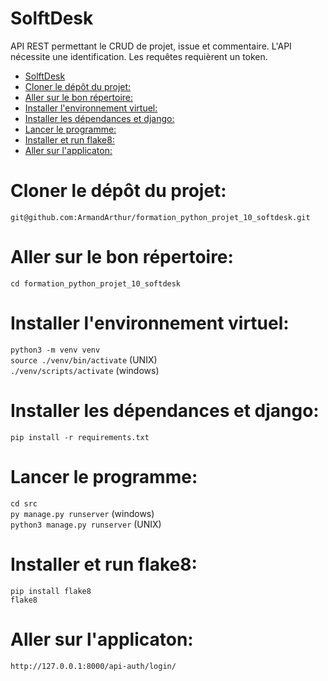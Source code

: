 # SolftDesk
API REST permettant le CRUD de projet, issue et commentaire.
L'API nécessite une identification.
Les requêtes requièrent un token.

- [SolftDesk](#softdesk)
- [Cloner le dépôt du projet:](#cloner-le-dépôt-du-projet)
- [Aller sur le bon répertoire:](#aller-sur-le-bon-répertoire)
- [Installer l'environnement virtuel:](#installer-lenvironnement-virtuel)
- [Installer les dépendances et django:](#installer-les-dépendances-et-django)
- [Lancer le programme:](#lancer-le-programme)
- [Installer et run flake8:](#installer-et-run-flake8)
- [Aller sur l'applicaton:](#aller-sur-lapplicaton)

# Cloner le dépôt du projet:

`git@github.com:ArmandArthur/formation_python_projet_10_softdesk.git`
  
# Aller sur le bon répertoire:

`cd formation_python_projet_10_softdesk`

# Installer l'environnement virtuel:

`python3 -m venv venv`<br />
`source ./venv/bin/activate` (UNIX)<br />
`./venv/scripts/activate` (windows)

# Installer les dépendances et django:

`pip install -r requirements.txt`

# Lancer le programme:

`cd src`<br />
`py manage.py runserver` (windows)<br />
`python3 manage.py runserver` (UNIX)

# Installer et run flake8:

`pip install flake8`<br />
`flake8`

# Aller sur l'applicaton:

`http://127.0.0.1:8000/api-auth/login/`<br />




